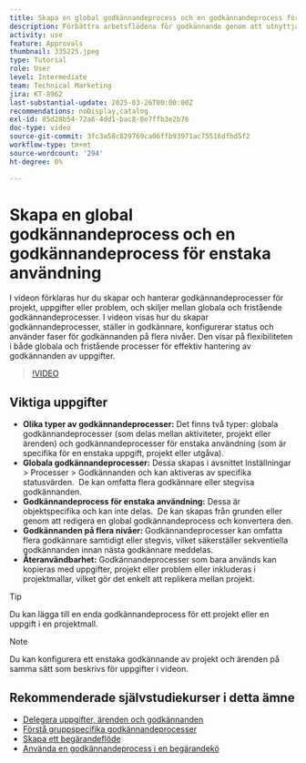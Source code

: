```yaml
---
title: Skapa en global godkännandeprocess och en godkännandeprocess för enstaka användning
description: Förbättra arbetsflödena för godkännande genom att utnyttja både globala godkännandeprocesser och godkännandeprocesser för enstaka användningsområden för uppgifter, projekt eller ärenden, implementera stegvisa godkännanden på flera nivåer och främja effektiviteten genom återanvändbarhet i projektmallar.
activity: use
feature: Approvals
thumbnail: 335225.jpeg
type: Tutorial
role: User
level: Intermediate
team: Technical Marketing
jira: KT-8962
last-substantial-update: 2025-03-26T00:00:00Z
recommendations: noDisplay,catalog
exl-id: 85d28b54-72a6-4dd1-bac8-8e7ffb3e2b76
doc-type: video
source-git-commit: 3fc3a58c829769ca06ffb93971ac75516dfbd5f2
workflow-type: tm+mt
source-wordcount: '294'
ht-degree: 0%

---
```


# Skapa en global godkännandeprocess och en godkännandeprocess för enstaka användning

I videon förklaras hur du skapar och hanterar godkännandeprocesser för projekt, uppgifter eller problem, och skiljer mellan globala och fristående godkännandeprocesser.
I videon visas hur du skapar godkännandeprocesser, ställer in godkännare, konfigurerar status och använder faser för godkännanden på flera nivåer.
&#x200B;Den visar på flexibiliteten i både globala och fristående processer för effektiv hantering av godkännanden av uppgifter.

>[!VIDEO](https://video.tv.adobe.com/v/335225/?quality=12&learn=on&enablevpops)

## Viktiga uppgifter

* **Olika typer av godkännandeprocesser:** Det finns två typer: globala godkännandeprocesser (som delas mellan aktiviteter, projekt eller ärenden) och godkännandeprocesser för enstaka användning (som är specifika för en enstaka uppgift, projekt eller utgåva).
* **Globala godkännandeprocesser:** Dessa skapas i avsnittet Inställningar > Processer > Godkännanden och kan aktiveras av specifika statusvärden. &#x200B; De kan omfatta flera godkännare eller stegvisa godkännanden.
* **Godkännandeprocess för enstaka användning:** Dessa är objektspecifika och kan inte delas. &#x200B; De kan skapas från grunden eller genom att redigera en global godkännandeprocess och konvertera den.
* **Godkännanden på flera nivåer:** Godkännandeprocesser kan omfatta flera godkännare samtidigt eller stegvis, vilket säkerställer sekventiella godkännanden innan nästa godkännare meddelas.
* **Återanvändbarhet:** Godkännandeprocesser som bara används kan kopieras med uppgifter, projekt eller problem eller inkluderas i projektmallar, vilket gör det enkelt att replikera mellan projekt.


>[!TIP]
>
>Du kan lägga till en enda godkännandeprocess för ett projekt eller en uppgift i en projektmall.

>[!NOTE]
>
>Du kan konfigurera ett enstaka godkännande av projekt och ärenden på samma sätt som beskrivs för uppgifter i videon.



## Rekommenderade självstudiekurser i detta ämne

* [Delegera uppgifter, ärenden och godkännanden](/help/manage-work/approval-processes-and-milestone-paths/delegate-approvals.md)
* [Förstå gruppspecifika godkännandeprocesser](/help/administration-and-setup/approval-processes-and-milestone-paths/group-specific-approval-processes.md)
* [Skapa ett begärandeflöde](/help/manage-work/request-queues/create-a-request-flow.md)
* [Använda en godkännandeprocess i en begärandekö](/help/manage-work/approval-processes-and-milestone-paths/apply-an-issue-approval-process-in-a-request-queue.md)

